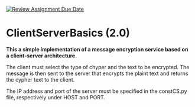 [![Review Assignment Due Date](https://classroom.github.com/assets/deadline-readme-button-22041afd0340ce965d47ae6ef1cefeee28c7c493a6346c4f15d667ab976d596c.svg)](https://classroom.github.com/a/qjXMgXsV)
# ClientServerBasics (2.0)
**This a simple implementation of a message encryption service based on a client-server architecture.**

The client must select the type of chyper and the text to be encrypted. The message is then sent to the server that encrypts the plaint text and returns the cypher text to the client.


The IP address and port of the server must be specified in the constCS.py file, respectively under HOST and PORT.
